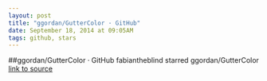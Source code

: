 ```yaml
---
layout: post
title: "ggordan/GutterColor · GitHub"
date: September 18, 2014 at 09:05AM
tags: github, stars
---
```

##ggordan/GutterColor · GitHub
fabiantheblind starred ggordan/GutterColor
[link to source](http://ift.tt/1fecTdE) 
